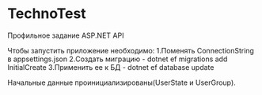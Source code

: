 # TechnoTest
Профильное задание ASP.NET API

Чтобы запустить приложение необходимо:
   1.Поменять ConnectionString в appsettings.json
   2.Создать миграцию - dotnet ef migrations add InitialCreate
   3.Применить ее к БД - dotnet ef database update
 
Начальные данные проинициализированы(UserState и UserGroup).
